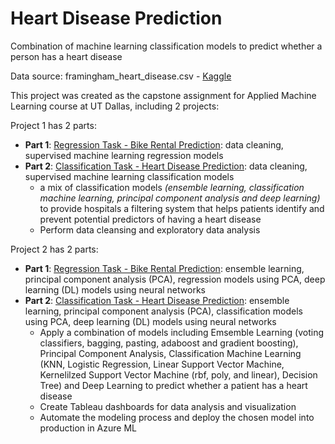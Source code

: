 # Heart Disease Prediction
Combination of machine learning classification models to predict whether a person has a heart disease

Data source: framingham_heart_disease.csv - [Kaggle](https://www.kaggle.com/dileep070/heart-disease-prediction-using-logistic-regression)

This project was created as the capstone assignment for Applied Machine Learning course at UT Dallas, including 2 projects:

Project 1 has 2 parts:
* **Part 1**: [Regression Task - Bike Rental Prediction](https://github.com/mypham14/bike-rental-prediction/blob/master/Project%201.ipynb): data cleaning, supervised machine learning regression models
* **Part 2**: [Classification Task - Heart Disease Prediction](https://github.com/mypham14/heart-disease-prediction/blob/master/Project%201.ipynb): data cleaning, supervised machine learning classification models
  - a mix of classification models *(ensemble learning, classification machine learning, principal component analysis and deep learning)* to provide hospitals a filtering system that helps patients identify and prevent potential predictors of having a heart disease 
  - Perform data cleansing and exploratory data analysis
     
Project 2 has 2 parts:
* **Part 1**: [Regression Task - Bike Rental Prediction](https://github.com/mypham14/bike-rental-prediction/blob/master/Project2_Regression.ipynb): ensemble learning, principal component analysis (PCA), regression models using PCA, deep learning (DL) models using neural networks
* **Part 2**: [Classification Task - Heart Disease Prediction](https://github.com/mypham14/heart-disease-prediction/blob/master/Project2_Classification.ipynb): ensemble learning, principal component analysis (PCA), classification models using PCA, deep learning (DL) models using neural networks
   - Apply a combination of models including Emsemble Learning (voting classifiers, bagging, pasting, adaboost and gradient boosting), Principal Component Analysis, Classification Machine Learning (KNN, Logistic Regression, Linear Support Vector Machine, Kernelilzed Support Vector Machine (rbf, poly, and linear), Decision Tree) and Deep Learning to predict whether a patient has a heart disease
   - Create Tableau dashboards for data analysis and visualization 
   - Automate the modeling process and deploy the chosen model into production in Azure ML
